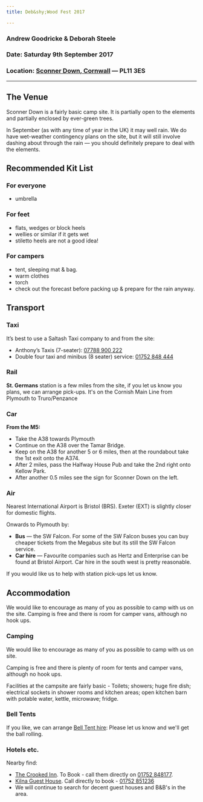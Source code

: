 ```yaml
---
title: Deb&shy;Wood Fest 2017

---
```


### Andrew Goodricke &amp; Deborah Steele

### Date: Saturday **9th September** 2017

### Location: [**Sconner Down**, Cornwall](#map) &mdash; **PL11 3ES**

---

## The Venue
Sconner Down is a fairly basic camp site. It is partially open to the elements and partially enclosed by ever-green trees.
 
In September (as with any time of year in the UK) it may well rain. We do have wet-weather contingency plans on the site, but it will still involve dashing about through the rain &mdash; you should definitely prepare to deal with the elements.

## Recommended Kit List
 
### For everyone
- umbrella
 
### For feet
- flats, wedges or block heels
- wellies or similar if it gets wet
- stiletto heels are not a good idea!
 
### For campers
- tent, sleeping mat & bag.
- warm clothes
- torch
- check out the forecast before packing up &amp; prepare for the rain anyway.

## Transport
### Taxi
It’s best to use a Saltash Taxi company to and from the site:
- Anthony’s Taxis (7-seater): <a href="tel:+447788900222">07788 900 222</a>
- Double four taxi and minibus (8 seater) service: <a href="tel:+441752848444">01752 848 444</a>
 
### Rail
**St. Germans** station is a few miles from the site, if you let us know you plans, we can arrange pick-ups. It's on the Cornish Main Line from Plymouth to Truro/Penzance

### Car
**From the M5:**
- Take the A38 towards Plymouth
- Continue on the A38 over the Tamar Bridge.
- Keep on the A38 for another 5 or 6 miles, then at the roundabout take the 1st exit onto the A374.
- After 2 miles, pass the Halfway House Pub and take the 2nd right onto Kellow Park.
- After another 0.5 miles see the sign for Sconner Down on the left.

### Air
Nearest International Airport is Bristol (BRS). Exeter (EXT) is slightly closer for domestic flights.

Onwards to Plymouth by:
- **Bus** &mdash; the SW Falcon. For some of the SW Falcon buses you can buy cheaper tickets from the Megabus site but its still the SW Falcon service.
- **Car hire** &mdash; Favourite companies such as Hertz and Enterprise can be found at Bristol Airport. Car hire in the south west is pretty reasonable.

If you would like us to help with station pick-ups let us know.
 
## Accommodation
We would like to encourage as many of you as possible to camp with us on the site. Camping is free and there is room for camper vans, although no hook ups.

### Camping
We would like to encourage as many of you as possible to camp with us on site.

Camping is free and there is plenty of room for tents and camper vans, although no hook ups.

Facilities at the campsite are fairly basic - Toilets; showers; huge fire dish; electrical sockets in shower rooms and kitchen areas; open kitchen barn with potable water, kettle, microwave; fridge.
 
### Bell Tents
If you like, we can arrange [Bell Tent hire](https://www.dropbox.com/s/o6r194nbhmebtbx/Hire%20prices%20Wedding%202017.pdf?dl=1): Please let us know and we'll get the ball rolling.
 
### Hotels etc.
Nearby find:
-  [The Crooked Inn](http://www.crooked-inn.co.uk/). To Book - call them directly on <a href="tel:+441752848177">01752 848177</a>.
- [Kilna Guest House](http://kilnaguesthouse.co.uk). Call directly to book - <a href="tel:+441752851236">01752 851236</a>
- We will continue to search for decent guest houses and B&amp;B's in the area.
